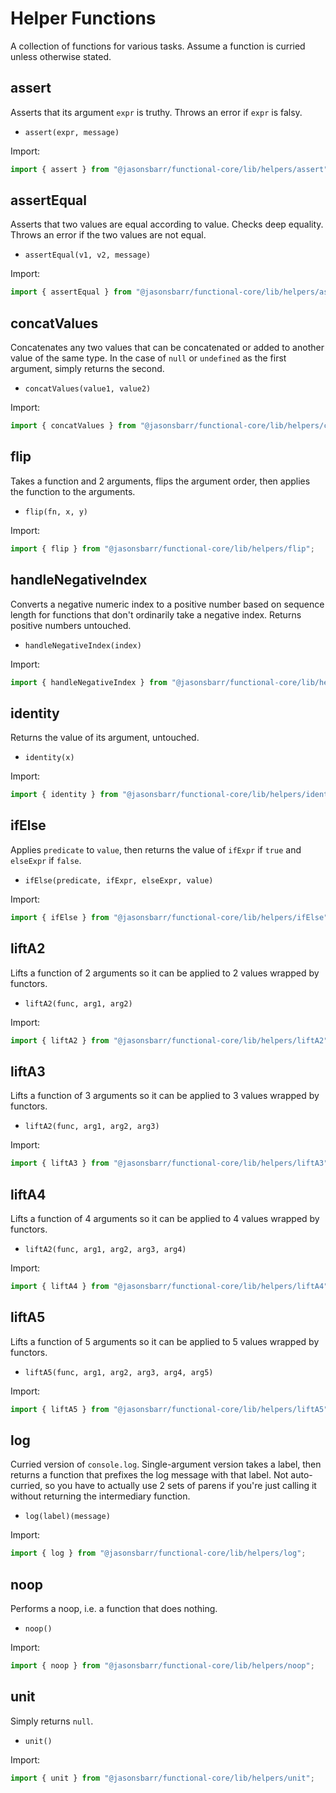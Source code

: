 # Helper Functions

A collection of functions for various tasks. Assume a function is curried unless otherwise stated.

## assert

Asserts that its argument `expr` is truthy. Throws an error if `expr` is falsy.

- `assert(expr, message)`

Import:

```js
import { assert } from "@jasonsbarr/functional-core/lib/helpers/assert";
```

## assertEqual

Asserts that two values are equal according to value. Checks deep equality. Throws an error if the two values are not equal.

- `assertEqual(v1, v2, message)`

Import:

```js
import { assertEqual } from "@jasonsbarr/functional-core/lib/helpers/assertEqual";
```

## concatValues

Concatenates any two values that can be concatenated or added to another value of the same type. In the case of `null` or `undefined` as the first argument, simply returns the second.

- `concatValues(value1, value2)`

Import:

```js
import { concatValues } from "@jasonsbarr/functional-core/lib/helpers/concatValues";
```

## flip

Takes a function and 2 arguments, flips the argument order, then applies the function to the arguments.

- `flip(fn, x, y)`

Import:

```js
import { flip } from "@jasonsbarr/functional-core/lib/helpers/flip";
```

## handleNegativeIndex

Converts a negative numeric index to a positive number based on sequence length for functions that don't ordinarily take a negative index. Returns positive numbers untouched.

- `handleNegativeIndex(index)`

Import:

```js
import { handleNegativeIndex } from "@jasonsbarr/functional-core/lib/helpers/handleNegativeIndex";
```

## identity

Returns the value of its argument, untouched.

- `identity(x)`

Import:

```js
import { identity } from "@jasonsbarr/functional-core/lib/helpers/identity";
```

## ifElse

Applies `predicate` to `value`, then returns the value of `ifExpr` if `true` and `elseExpr` if `false`.

- `ifElse(predicate, ifExpr, elseExpr, value)`

Import:

```js
import { ifElse } from "@jasonsbarr/functional-core/lib/helpers/ifElse";
```

## liftA2

Lifts a function of 2 arguments so it can be applied to 2 values wrapped by functors.

- `liftA2(func, arg1, arg2)`

Import:

```js
import { liftA2 } from "@jasonsbarr/functional-core/lib/helpers/liftA2";
```

## liftA3

Lifts a function of 3 arguments so it can be applied to 3 values wrapped by functors.

- `liftA2(func, arg1, arg2, arg3)`

Import:

```js
import { liftA3 } from "@jasonsbarr/functional-core/lib/helpers/liftA3";
```

## liftA4

Lifts a function of 4 arguments so it can be applied to 4 values wrapped by functors.

- `liftA2(func, arg1, arg2, arg3, arg4)`

Import:

```js
import { liftA4 } from "@jasonsbarr/functional-core/lib/helpers/liftA4";
```

## liftA5

Lifts a function of 5 arguments so it can be applied to 5 values wrapped by functors.

- `liftA5(func, arg1, arg2, arg3, arg4, arg5)`

Import:

```js
import { liftA5 } from "@jasonsbarr/functional-core/lib/helpers/liftA5";
```

## log

Curried version of `console.log`. Single-argument version takes a label, then returns a function that prefixes the log message with that label. Not auto-curried, so you have to actually use 2 sets of parens if you're just calling it without returning the intermediary function.

- `log(label)(message)`

Import:

```js
import { log } from "@jasonsbarr/functional-core/lib/helpers/log";
```

## noop

Performs a noop, i.e. a function that does nothing.

- `noop()`

Import:

```js
import { noop } from "@jasonsbarr/functional-core/lib/helpers/noop";
```

## unit

Simply returns `null`.

- `unit()`

Import:

```js
import { unit } from "@jasonsbarr/functional-core/lib/helpers/unit";
```
